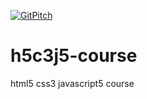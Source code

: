 [![GitPitch](https://gitpitch.com/assets/badge.svg)](https://gitpitch.com/freddi301/h5c3j5-course/master?grs=github&t=black)

# h5c3j5-course
html5 css3 javascript5 course
